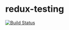# redux-testing
[![Build Status](https://travis-ci.com/hugohaggmark/redux-testing.svg?branch=master)](https://travis-ci.com/hugohaggmark/redux-testing)
